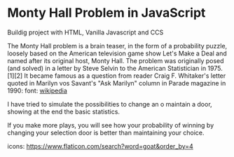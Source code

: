 # Monty Hall Problem in JavaScript
Buildig project with HTML, Vanilla Javascript and CCS

The Monty Hall problem is a brain teaser, in the form of a probability puzzle, loosely based on the American television game show Let's Make a Deal and named after its original host, Monty Hall. The problem was originally posed (and solved) in a letter by Steve Selvin to the American Statistician in 1975.[1][2] It became famous as a question from reader Craig F. Whitaker's letter quoted in Marilyn vos Savant's "Ask Marilyn" column in Parade magazine in 1990:
font: [wikipedia](https://en.wikipedia.org/wiki/Monty_Hall_problem)

I have tried to simulate the possibilities to change an o maintain a door, showing at the end the basic statistics.

If you make more plays, you will see how your probability of winning by changing your selection door is better than maintaining your choice.

icons:
https://www.flaticon.com/search?word=goat&order_by=4